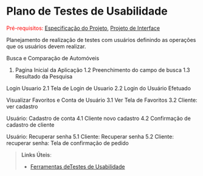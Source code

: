 # Plano de Testes de Usabilidade

<span style="color:red">Pré-requisitos: <a href="2-Especificação do Projeto.md"> Especificação do Projeto</a></span>, <a href="3-Projeto de Interface.md"> Projeto de Interface</a>

Planejamento de realização de testes com usuários definindo as operações que os usuários devem realizar.

Busca e Comparação de Automóveis
1. Pagina Inicial da Aplicação
1.2 Preenchimento do campo de busca
1.3 Resultado da Pesquisa

Login Usuario
2.1 Tela de Login de Usuario
2.2 Login do Usuário Efetuado

Visualizar Favoritos e Conta de Usuário
3.1 Ver Tela de Favoritos
3.2 Cliente: ver cadastro

Usuário: Cadastro de conta
4.1 Cliente novo cadastro
4.2 Confirmação de cadastro de cliente

Usuário: Recuperar senha
5.1 Cliente: Recuperar senha
5.2 Cliente: recuperar senha: Tela de confirmação de pedido



> **Links Úteis**:
> - [Ferramentas deTestes de Usabilidade](https://www.usability.gov/how-to-and-tools/resources/templates.html)
